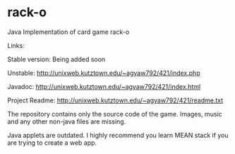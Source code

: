 # rack-o
Java Implementation of card game rack-o

Links: 

Stable version: Being added soon

Unstable: http://unixweb.kutztown.edu/~agyaw792/421/index.php

Javadoc: http://unixweb.kutztown.edu/~agyaw792/421/index.html

Project Readme: http://unixweb.kutztown.edu/~agyaw792/421/readme.txt



The repository contains only the source code of the game. Images, music and any other non-java files are missing.


Java applets are outdated. I highly recommend you learn MEAN stack if you are trying to create a web app.